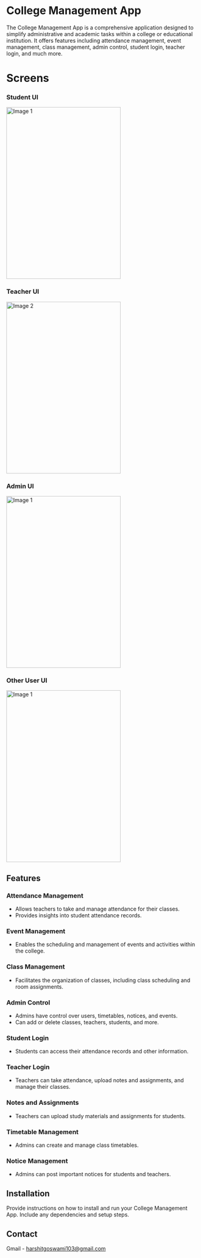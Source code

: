 # College Management App

The College Management App is a comprehensive application designed to simplify administrative and academic tasks within a college or educational institution. It offers features including attendance management, event management, class management, admin control, student login, teacher login, and much more.
# Screens
### Student UI
<img src="ScreenRecords/student_ui.gif" alt="Image 1" width="300" height="450">

### Teacher UI
<img src="ScreenRecords/teacher_ui.gif" alt="Image 2" width="300" height="450">

### Admin UI
<img src="ScreenRecords/admin_ui.gif" alt="Image 1" width="300" height="450">

### Other User UI
<img src="ScreenRecords/other_ui.gif" alt="Image 1" width="300" height="450">

## Features

### Attendance Management
- Allows teachers to take and manage attendance for their classes.
- Provides insights into student attendance records.

### Event Management
- Enables the scheduling and management of events and activities within the college.

### Class Management
- Facilitates the organization of classes, including class scheduling and room assignments.

### Admin Control
- Admins have control over users, timetables, notices, and events.
- Can add or delete classes, teachers, students, and more.

### Student Login
- Students can access their attendance records and other information.

### Teacher Login
- Teachers can take attendance, upload notes and assignments, and manage their classes.

### Notes and Assignments
- Teachers can upload study materials and assignments for students.

### Timetable Management
- Admins can create and manage class timetables.

### Notice Management
- Admins can post important notices for students and teachers.

## Installation

Provide instructions on how to install and run your College Management App. Include any dependencies and setup steps.

## Contact

Gmail - harshitgoswami103@gmail.com
